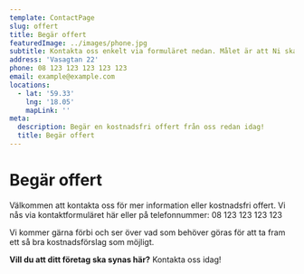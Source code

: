 ```yaml
---
template: ContactPage
slug: offert
title: Begär offert
featuredImage: ../images/phone.jpg
subtitle: Kontakta oss enkelt via formuläret nedan. Målet är att Ni ska få svar inom 24 timmar.
address: 'Vasagtan 22'
phone: 08 123 123 123 123 123
email: example@example.com
locations:
  - lat: '59.33'
    lng: '18.05'
    mapLink: ''
meta:
  description: Begär en kostnadsfri offert från oss redan idag!
  title: Begär offert
---
```


#  Begär offert

Välkommen att kontakta oss för mer information eller kostnadsfri offert. Vi nås via kontaktformuläret här eller på telefonnummer: 08 123 123 123 123

Vi kommer gärna förbi och ser över vad som behöver göras för att ta fram ett så bra kostnadsförslag som möjligt. 

**Vill du att ditt företag ska synas här?** Kontakta oss idag!


<!-- 

This form is setup to use Netlify's form handling:

- the form action is set to the current absolute url: `action: '/contact/'`
- a name attribute is sent with the form's data `'form-name': 'Contact'`
- netlify data attributes are added to the form `data-netlify data-netlify-honeypot`

Find out more in the [Netlify Docs](https://www.netlify.com/docs/form-handling/). -->
